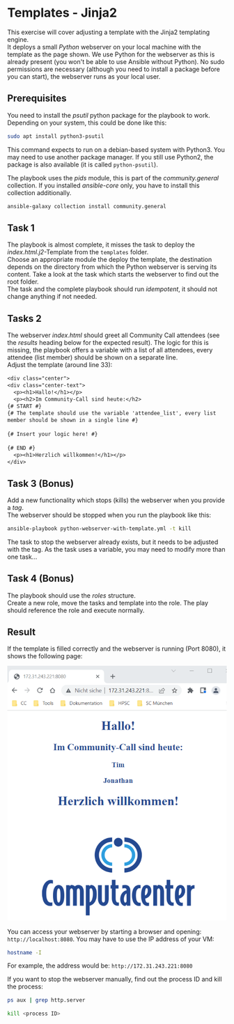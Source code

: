 # Templates - Jinja2

This exercise will cover adjusting a template with the Jinja2 templating engine.  
It deploys a small *Python* webserver on your local machine with the template as the page shown. We use Python for the webserver as this is already present (you won't be able to use Ansible without Python). No sudo permissions are necessary (although you need to install a package before you can start), the webserver runs as your local user.

## Prerequisites

You need to install the *psutil* python package for the playbook to work. Depending on your system, this could be done like this:

```bash
sudo apt install python3-psutil
```

This command expects to run on a debian-based system with Python3. You may need to use another package manager. If you still use Python2, the package is also available (it is called `python-psutil`).

The playbook uses the *pids* module, this is part of the *community.general* collection. If you installed *ansible-core* only, you have to install this collection additionally.

```bash
ansible-galaxy collection install community.general
```

## Task 1

The playbook is almost complete, it misses the task to deploy the *index.html.j2*-Template from the `templates` folder.  
Choose an appropriate module the deploy the template, the destination depends on the directory from which the Python webserver is serving its content. Take a look at the task which starts the webserver to find out the root folder.  
The task and the complete playbook should run *idempotent*, it should not change anything if not needed.

## Tasks 2

The webserver *index.html* should greet all Community Call attendees (see the *results* heading below for the expected result). The logic for this is missing, the playbook offers a variable with a list of all attendees, every attendee (list member) should be shown on a separate line.  
Adjust the template (around line 33):

```jinja
<div class="center">
<div class="center-text">
  <p><h1>Hallo!</h1></p>
  <p><h2>Im Community-Call sind heute:</h2>
{# START #}
{# The template should use the variable 'attendee_list', every list member should be shown in a single line #}

{# Insert your logic here! #}

{# END #}
  <p><h1>Herzlich willkommen!</h1></p>
</div>
```

## Task 3 (Bonus)

Add a new functionality which stops (kills) the webserver when you provide a *tag*.  
The webserver should be stopped when you run the playbook like this:

```bash
ansible-playbook python-webserver-with-template.yml -t kill
```

The task to stop the webserver already exists, but it needs to be adjusted with the tag. As the task uses a variable, you may need to modify more than one task...

## Task 4 (Bonus)

The playbook should use the *roles* structure.  
Create a new role, move the tasks and template into the role. The play should reference the role and execute normally.

## Result

If the template is filled correctly and the webserver is running (Port 8080), it shows the following page:

![Screenshot vom Ergebnis](.pictures/ScreenshotErgebnis.png)

You can access your webserver by starting a browser and opening: `http://localhost:8080`.
You may have to use the IP address of your VM:

```bash
hostname -I
```

For example, the address would be: `http://172.31.243.221:8080`

If you want to stop the webserver manually, find out the process ID and kill the process:

```bash
ps aux | grep http.server
```
```bash
kill <process ID>
```
